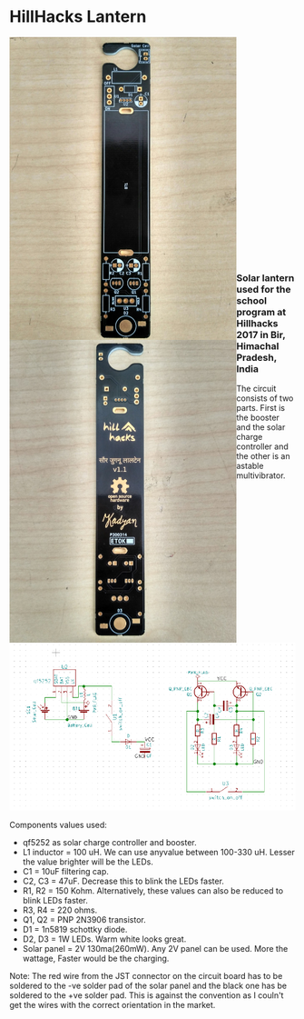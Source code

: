 # HillHacks Lantern
<a href="/images/front.jpg"><img src="/images/front.jpg" align="left" height="533" width="400" ></a>


<a href="/images/back.jpg"><img src="/images/back.jpg" align="left" height="533" width="400" ></a>




 <br /><br /><br /><br /><br /><br /><br /><br /><br /><br /><br /><br /><br /><br /><br /><br /><br /><br /><br /><br /><br/><br /><br/>


### Solar lantern used for the school program at Hillhacks 2017 in Bir, Himachal Pradesh, India

The circuit consists of two parts. First is the booster and the solar charge controller and the other is an astable multivibrator.

![Schematics](/images/schematics.png)

Components values used:
* qf5252 as solar charge controller and booster.
* L1 inductor = 100 uH. We can use anyvalue between 100-330 uH. Lesser the value brighter will be the LEDs.
* C1 = 10uF filtering cap.
* C2, C3 = 47uF. Decrease this to blink the LEDs faster.
* R1, R2 = 150 Kohm. Alternatively, these values can also be reduced to blink LEDs faster.
* R3, R4 = 220 ohms.
* Q1, Q2 = PNP 2N3906 transistor.
* D1 = 1n5819 schottky diode. 
* D2, D3 = 1W LEDs. Warm white looks great.
* Solar panel = 2V 130ma(260mW). Any 2V panel can be used. More the wattage, Faster would be the charging.

Note: The red wire from the JST connector on the circuit board has to be soldered to the -ve solder pad of the solar panel and the black one has be soldered to the +ve solder pad. This is against the convention as I couln't get the wires with the correct orientation in the market.
